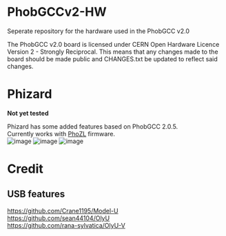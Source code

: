 # PhobGCCv2-HW
Seperate repository for the hardware used in the PhobGCC v2.0

The PhobGCC v2.0 board is licensed under CERN Open Hardware Licence Version 2 - Strongly Reciprocal.
This means that any changes made to the board should be made public and CHANGES.txt be updated to reflect said changes.

# Phizard
**Not yet tested**

Phizard has some added features based on PhobGCC 2.0.5.  
Currently works with [PhoZL](https://github.com/sean44104/PhoZL) firmware.  
![image](https://github.com/VIZARDCLUB/Phizard-HW/assets/134335147/83d506ce-dc8b-435e-b41e-be14c6ea5f8f)
![image](https://github.com/VIZARDCLUB/Phizard-HW/assets/134335147/3473c820-71ee-499b-a177-d424e563db54)
![image](https://github.com/VIZARDCLUB/Phizard-HW/assets/134335147/df654ec8-4677-4bfc-84fb-fe51693e88d6)


# Credit
## USB features
https://github.com/Crane1195/Model-U  
https://github.com/sean44104/OlyU  
https://github.com/rana-sylvatica/OlyU-V  

